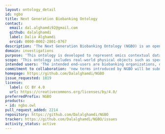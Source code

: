 ```yaml
---
layout: ontology_detail
id: ngbo
title: Next Generation Biobanking Ontology
contact:
  email: dal.alghamdi92@gmail.com
  github: dalalghamdi
  label: Dalia Alghamdi
  orcid: 0000-0002-2801-0767
description: 'The Next Generation Biobanking Ontology (NGBO) is an open application ontology representing contextual data about omics digital assets in biobank. The ontology focuses on capturing the information about three main activities: wet bench analysis used to generate omics data, bioinformatics analysis used to analyze and interpret data, and data management.'
domain: investigations
purpose: 'This ontology is developed to represent omics contextual data to support experts in specimen-derivative data  discovery and reuse stages.'
scope: 'This ontology includes real-world physical objects such as specimens, computerized objects such as datasets, and planned processes and related specifications'
intended users: 'The intended end-users are biobanking organizations, data collectors, omics researchers, and decision-makers.'
commitment to collaboration: 'new terms introduced by NGBO will be submitted to appropriate OBO foundry domain ontology when possible. NGBO also, accept and review requests from community to edit/add terms through issue requests here (https://github.com/Dalalghamdi/NGBO/issues)'
homepage: https://github.com/Dalalghamdi/NGBO
issue_requested: 1819
license:
  label: CC BY 4.0
  url: https://creativecommons.org/licenses/by/4.0/
preferredPrefix: NGBO
products:
- id: ngbo.owl
pull_request_added: 2214
repository: https://github.com/Dalalghamdi/NGBO
tracker: https://github.com/Dalalghamdi/NGBO/issues
activity_status: active
---
```

